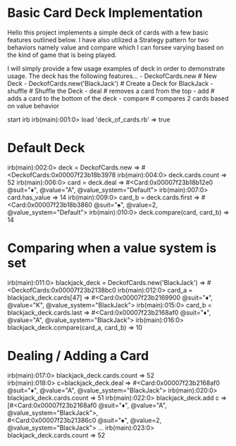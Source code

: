# Basic Card Deck Implementation

Hello this project implements a simple deck of cards with a few basic features outlined below. I have also utilized a Strategy pattern for two behaviors namely value and compare which I can forsee varying based on the kind of game that is being played. 

I will simply provide a few usage examples of deck in order to demonstrate usage.
The deck has the following features...
    - DeckofCards.new                   # New Deck
    - DeckofCards.new('BlackJack')      # Create a Deck for BlackJack
    - shuffle                           # Shuffle the Deck
    - deal                              # removes a card from the top
    - add                               # adds a card to the bottom of the deck
    - compare                           # compares 2 cards based on value behavior

start irb
irb(main):001:0> load 'deck_of_cards.rb'
=> true

# Default Deck
irb(main):002:0> deck = DeckofCards.new
=> 
#<DeckofCards:0x00007f23b18b3978
irb(main):004:0> deck.cards.count
=> 52
irb(main):006:0> card = deck.deal
=> #<Card:0x00007f23b18b12e0 @suit="♦", @value="A", @value_system="Default">
irb(main):007:0> card.has_value
=> 14
irb(main):009:0> card_b = deck.cards.first
=> #<Card:0x00007f23b18b3860 @suit="♠", @value=2, @value_system="Default">
irb(main):010:0> deck.compare(card, card_b)
=> 14

# Comparing when a value system is set
irb(main):011:0> blackjack_deck = DeckofCards.new('BlackJack')
=> 
#<DeckofCards:0x00007f23b2138bc0
irb(main):012:0> card_a = blackjack_deck.cards[47]
=> #<Card:0x00007f23b2169900 @suit="♦", @value="K", @value_system="BlackJack">
irb(main):015:0> card_b = blackjack_deck.cards.last
=> #<Card:0x00007f23b2168af0 @suit="♦", @value="A", @value_system="BlackJack">
irb(main):016:0> blackjack_deck.compare(card_a, card_b)
=> 10

# Dealing / Adding a Card
irb(main):017:0> blackjack_deck.cards.count
=> 52                                                                                             
irb(main):018:0> c=blackjack_deck.deal
=> #<Card:0x00007f23b2168af0 @suit="♦", @value="A", @value_system="BlackJack">
irb(main):020:0> blackjack_deck.cards.count
=> 51
irb(main):022:0> blackjack_deck.add c
=> 
[#<Card:0x00007f23b2168af0 @suit="♦", @value="A", @value_system="BlackJack">,             
 #<Card:0x00007f23b21386c0 @suit="♠", @value=2, @value_system="BlackJack"> ...
irb(main):023:0> blackjack_deck.cards.count
=> 52



